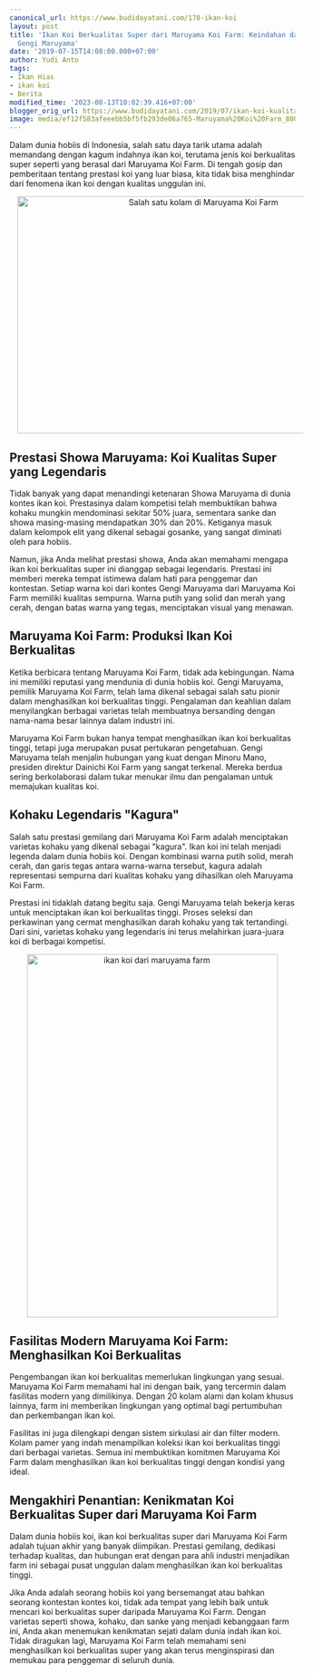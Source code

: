 ```yaml
---
canonical_url: https://www.budidayatani.com/170-ikan-koi
layout: post
title: 'Ikan Koi Berkualitas Super dari Maruyama Koi Farm: Keindahan dan Prestasi
  Gengi Maruyama'
date: '2019-07-15T14:08:00.000+07:00'
author: Yudi Anto
tags:
- Ikan Hias
- ikan koi
- Berita
modified_time: '2023-08-13T10:02:39.416+07:00'
blogger_orig_url: https://www.budidayatani.com/2019/07/ikan-koi-kualitas-super-dari-maruyama.html
image: media/ef12f583afeeebb5bf5fb293de06a765-Maruyama%20Koi%20Farm_800x522.jpg
---
```

Dalam dunia hobiis di Indonesia, salah satu daya tarik utama adalah memandang dengan kagum indahnya ikan koi, terutama jenis koi berkualitas super seperti yang berasal dari Maruyama Koi Farm. Di tengah gosip dan pemberitaan tentang prestasi koi yang luar biasa, kita tidak bisa menghindar dari fenomena ikan koi dengan kualitas unggulan ini.<div class="separator" style="clear: both; text-align: center;"><a href="https://blogger.googleusercontent.com/img/b/R29vZ2xl/AVvXsEhzjZLKtRnoDs8-n_sjMkDjZzxJ3gNc3L2u2x3Ggw5o9ehH-FGY12MB6Nov8bHAEokPnyH34zZVE-Wu-AJVqZSiDqLPp1g9_MxsJq_6IL-Ck6CbSCt0_het2rP2Uu0FcdmqkK_Jio5EAFWxJjHmt5kXDxPxqGdpS7h9uuvIw_TtWaxE5oykYNb7iI0JfZbh/s800/Maruyama%20Koi%20Farm_800x522.jpg" imageanchor="1" style="margin-left: 1em; margin-right: 1em;"><img alt="Salah satu kolam di Maruyama Koi Farm" border="0" data-original-height="522" data-original-width="800" height="418" src="https://blogger.googleusercontent.com/img/b/R29vZ2xl/AVvXsEhzjZLKtRnoDs8-n_sjMkDjZzxJ3gNc3L2u2x3Ggw5o9ehH-FGY12MB6Nov8bHAEokPnyH34zZVE-Wu-AJVqZSiDqLPp1g9_MxsJq_6IL-Ck6CbSCt0_het2rP2Uu0FcdmqkK_Jio5EAFWxJjHmt5kXDxPxqGdpS7h9uuvIw_TtWaxE5oykYNb7iI0JfZbh/w640-h418/Maruyama%20Koi%20Farm_800x522.jpg" width="640" /></a></div><div><h2>Prestasi Showa Maruyama: Koi Kualitas Super yang Legendaris</h2><p>Tidak banyak yang dapat menandingi ketenaran Showa Maruyama di dunia kontes ikan koi. Prestasinya dalam kompetisi telah membuktikan bahwa kohaku mungkin mendominasi sekitar 50% juara, sementara sanke dan showa masing-masing mendapatkan 30% dan 20%. Ketiganya masuk dalam kelompok elit yang dikenal sebagai gosanke, yang sangat diminati oleh para hobiis.</p><p>Namun, jika Anda melihat prestasi showa, Anda akan memahami mengapa ikan koi berkualitas super ini dianggap sebagai legendaris. Prestasi ini memberi mereka tempat istimewa dalam hati para penggemar dan kontestan. Setiap warna koi dari kontes Gengi Maruyama dari Maruyama Koi Farm memiliki kualitas sempurna. Warna putih yang solid dan merah yang cerah, dengan batas warna yang tegas, menciptakan visual yang menawan.</p><h2>Maruyama Koi Farm: Produksi Ikan Koi Berkualitas</h2><p>Ketika berbicara tentang Maruyama Koi Farm, tidak ada kebingungan. Nama ini memiliki reputasi yang mendunia di dunia hobiis koi. Gengi Maruyama, pemilik Maruyama Koi Farm, telah lama dikenal sebagai salah satu pionir dalam menghasilkan koi berkualitas tinggi. Pengalaman dan keahlian dalam menyilangkan berbagai varietas telah membuatnya bersanding dengan nama-nama besar lainnya dalam industri ini.</p><p>Maruyama Koi Farm bukan hanya tempat menghasilkan ikan koi berkualitas tinggi, tetapi juga merupakan pusat pertukaran pengetahuan. Gengi Maruyama telah menjalin hubungan yang kuat dengan Minoru Mano, presiden direktur Dainichi Koi Farm yang sangat terkenal. Mereka berdua sering berkolaborasi dalam tukar menukar ilmu dan pengalaman untuk memajukan kualitas koi.</p><h2>Kohaku Legendaris "Kagura"</h2><p>Salah satu prestasi gemilang dari Maruyama Koi Farm adalah menciptakan varietas kohaku yang dikenal sebagai "kagura". Ikan koi ini telah menjadi legenda dalam dunia hobiis koi. Dengan kombinasi warna putih solid, merah cerah, dan garis tegas antara warna-warna tersebut, kagura adalah representasi sempurna dari kualitas kohaku yang dihasilkan oleh Maruyama Koi Farm.</p><p>Prestasi ini tidaklah datang begitu saja. Gengi Maruyama telah bekerja keras untuk menciptakan ikan koi berkualitas tinggi. Proses seleksi dan perkawinan yang cermat menghasilkan darah kohaku yang tak tertandingi. Dari sini, varietas kohaku yang legendaris ini terus melahirkan juara-juara koi di berbagai kompetisi.</p><div class="separator" style="clear: both; text-align: center;"><a href="https://blogger.googleusercontent.com/img/b/R29vZ2xl/AVvXsEj8Z4MQ7xfMn0USyPgDda54Z8m-nDVRYEcEvA15Cck8vkrFlAAAJ73B_coXDIj3l6DMZleusLtQzOzHuE9ILvsRoIdEEDbQrydwbqRZAyCH6tRIN1VlWN6AD4z6V94fo_fcWARtxN4OxH4SPTmvQRr5A6oas2uTawWdfnp4T-pz6BY2B6dtILbdnbiB5tu8/s600/showa%20maruyama_415x600.jpg" imageanchor="1" style="margin-left: 1em; margin-right: 1em;"><img alt="ikan koi dari maruyama farm" border="0" data-original-height="600" data-original-width="415" height="640" src="https://blogger.googleusercontent.com/img/b/R29vZ2xl/AVvXsEj8Z4MQ7xfMn0USyPgDda54Z8m-nDVRYEcEvA15Cck8vkrFlAAAJ73B_coXDIj3l6DMZleusLtQzOzHuE9ILvsRoIdEEDbQrydwbqRZAyCH6tRIN1VlWN6AD4z6V94fo_fcWARtxN4OxH4SPTmvQRr5A6oas2uTawWdfnp4T-pz6BY2B6dtILbdnbiB5tu8/w442-h640/showa%20maruyama_415x600.jpg" width="442" /></a></div><h2>Fasilitas Modern Maruyama Koi Farm: Menghasilkan Koi Berkualitas</h2><p>Pengembangan ikan koi berkualitas memerlukan lingkungan yang sesuai. Maruyama Koi Farm memahami hal ini dengan baik, yang tercermin dalam fasilitas modern yang dimilikinya. Dengan 20 kolam alami dan kolam khusus lainnya, farm ini memberikan lingkungan yang optimal bagi pertumbuhan dan perkembangan ikan koi.</p><p>Fasilitas ini juga dilengkapi dengan sistem sirkulasi air dan filter modern. Kolam pamer yang indah menampilkan koleksi ikan koi berkualitas tinggi dari berbagai varietas. Semua ini membuktikan komitmen Maruyama Koi Farm dalam menghasilkan ikan koi berkualitas tinggi dengan kondisi yang ideal.</p><h2>Mengakhiri Penantian: Kenikmatan Koi Berkualitas Super dari Maruyama Koi Farm</h2><p>Dalam dunia hobiis koi, ikan koi berkualitas super dari Maruyama Koi Farm adalah tujuan akhir yang banyak diimpikan. Prestasi gemilang, dedikasi terhadap kualitas, dan hubungan erat dengan para ahli industri menjadikan farm ini sebagai pusat unggulan dalam menghasilkan ikan koi berkualitas tinggi.</p><p>Jika Anda adalah seorang hobiis koi yang bersemangat atau bahkan seorang kontestan kontes koi, tidak ada tempat yang lebih baik untuk mencari koi berkualitas super daripada Maruyama Koi Farm. Dengan varietas seperti showa, kohaku, dan sanke yang menjadi kebanggaan farm ini, Anda akan menemukan kenikmatan sejati dalam dunia indah ikan koi. Tidak diragukan lagi, Maruyama Koi Farm telah memahami seni menghasilkan koi berkualitas super yang akan terus menginspirasi dan memukau para penggemar di seluruh dunia.</p></div>